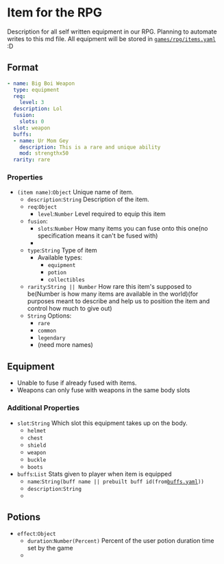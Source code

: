 # Item for the RPG

Description for all self written equipment in our RPG. Planning to automate writes to this md file. All equipment will be stored in [`games/rpg/items.yaml`](../../games/rpg/items.yaml) :D

## Format

```yaml
- name: Big Boi Weapon
  type: equipment
  req:
    level: 3
  description: Lol
  fusion:
    slots: 0
  slot: weapon
  buffs:
  - name: Ur Mom Gey
    description: This is a rare and unique ability
    mod: strengthx50
  rarity: rare
```

### Properties

- `(item name)`:`Object` Unique name of item.
  - `description`:`String` Description of the item.
  - `req`:`Object`
    - `level`:`Number` Level required to equip this item
  - `fusion`:
    - `slots`:`Number` How many items you can fuse onto this one(no specification means it can't be fused with)
    - 
  - `type`:`String` Type of item
    - Available types:
      - `equipment`
      - `potion`
      - `collectibles`
  -  `rarity`:`String || Number` How rare this item's supposed to be(Number is how many items are available in the world)(for purposes meant to describe and help us to position the item and control how much to give out)
    - `String` Options:
      - `rare`
      - `common`
      - `legendary`
      - (need more names)

## Equipment

- Unable to fuse if already fused with items.
- Weapons can only fuse with weapons in the same body slots

### Additional Properties

- `slot`:`String` Which slot this equipment takes up on the body.
  - `helmet`
  - `chest`
  - `shield`
  - `weapon`
  - `buckle`
  - `boots`
- `buffs`:`List` Stats given to player when item is equipped
  - `name`:`String(buff name || prebuilt buff id(from`[`buffs.yaml`]('../../games/rpg/buffs.yaml')`))`
  - `description`:`String`
  - 

## Potions

- `effect`:`Object`
  - `duration`:`Number(Percent)` Percent of the user potion duration time set by the game
  - 